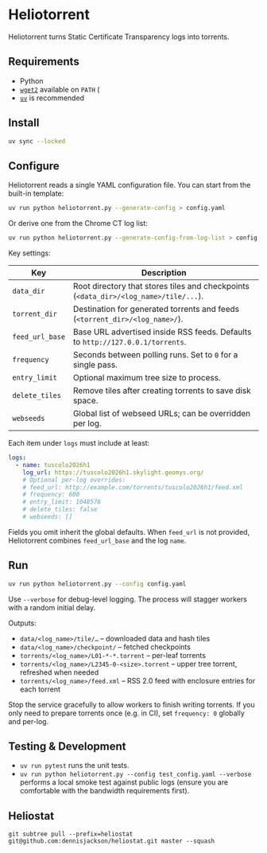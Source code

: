 # Heliotorrent

Heliotorrent turns Static Certificate Transparency logs into torrents.

## Requirements

- Python
- [`wget2`](https://gitlab.com/gnuwget/wget2) available on `PATH` (
- [`uv`](https://docs.astral.sh/uv/) is recommended

## Install

```bash
uv sync --locked
```

## Configure

Heliotorrent reads a single YAML configuration file. You can start from the built-in template:

```bash
uv run python heliotorrent.py --generate-config > config.yaml
```

Or derive one from the Chrome CT log list:

```bash
uv run python heliotorrent.py --generate-config-from-log-list > config.yaml
```

Key settings:

| Key | Description |
| --- | --- |
| `data_dir` | Root directory that stores tiles and checkpoints (`<data_dir>/<log_name>/tile/...`). |
| `torrent_dir` | Destination for generated torrents and feeds (`<torrent_dir>/<log_name>/`). |
| `feed_url_base` | Base URL advertised inside RSS feeds. Defaults to `http://127.0.0.1/torrents`. |
| `frequency` | Seconds between polling runs. Set to `0` for a single pass. |
| `entry_limit` | Optional maximum tree size to process. |
| `delete_tiles` | Remove tiles after creating torrents to save disk space. |
| `webseeds` | Global list of webseed URLs; can be overridden per log. |

Each item under `logs` must include at least:

```yaml
logs:
  - name: tuscolo2026h1
    log_url: https://tuscolo2026h1.skylight.geomys.org/
    # Optional per-log overrides:
    # feed_url: http://example.com/torrents/tuscolo2026h1/feed.xml
    # frequency: 600
    # entry_limit: 1048576
    # delete_tiles: false
    # webseeds: []
```

Fields you omit inherit the global defaults. When `feed_url` is not provided, Heliotorrent combines `feed_url_base` and the log `name`.

## Run

```bash
uv run python heliotorrent.py --config config.yaml
```

Use `--verbose` for debug-level logging. The process will stagger workers with a random initial delay.

Outputs:

- `data/<log_name>/tile/…` – downloaded data and hash tiles
- `data/<log_name>/checkpoint/` – fetched checkpoints
- `torrents/<log_name>/L01-*-*.torrent` – per-leaf torrents
- `torrents/<log_name>/L2345-0-<size>.torrent` – upper tree torrent, refreshed when needed
- `torrents/<log_name>/feed.xml` – RSS 2.0 feed with enclosure entries for each torrent

Stop the service gracefully to allow workers to finish writing torrents. If you only need to prepare torrents once (e.g. in CI), set `frequency: 0` globally and per-log.

## Testing & Development

- `uv run pytest` runs the unit tests.
- `uv run python heliotorrent.py --config test_config.yaml --verbose` performs a local smoke test against public logs (ensure you are comfortable with the bandwidth requirements first).

## Heliostat

`git subtree pull --prefix=heliostat git@github.com:dennisjackson/heliostat.git master --squash`